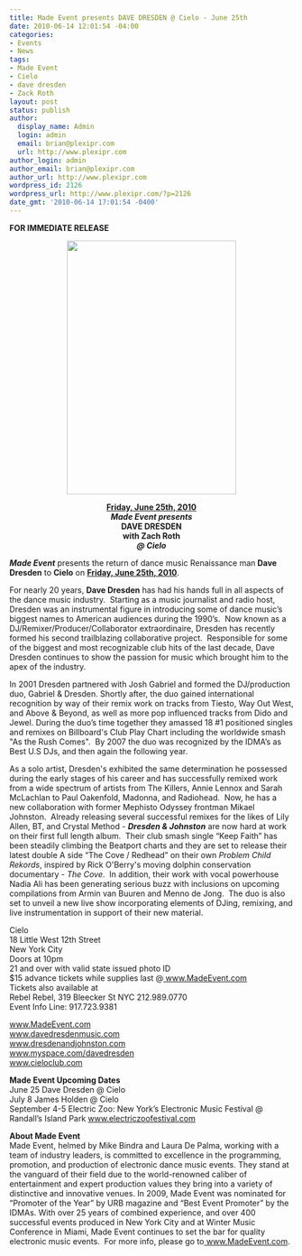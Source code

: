 ```yaml
---
title: Made Event presents DAVE DRESDEN @ Cielo - June 25th
date: 2010-06-14 12:01:54 -04:00
categories:
- Events
- News
tags:
- Made Event
- Cielo
- dave dresden
- Zack Roth
layout: post
status: publish
author:
  display_name: Admin
  login: admin
  email: brian@plexipr.com
  url: http://www.plexipr.com
author_login: admin
author_email: brian@plexipr.com
author_url: http://www.plexipr.com
wordpress_id: 2126
wordpress_url: http://www.plexipr.com/?p=2126
date_gmt: '2010-06-14 17:01:54 -0400'
---
```


<p><strong>FOR IMMEDIATE RELEASE</strong></p>
<p style="text-align: center;"><strong><a href="http://www.MadeEvent.com"><img class="aligncenter" title="Dave dresden" src="http://www.madeevent.com/events/images/062510.jpg" alt="" width="300" height="450" /></a><br />
</strong></p>
<p style="text-align: center;">
<p style="text-align: center;"><strong><span style="text-decoration: underline;">Friday, June 25th, 2010</span></strong> <strong><br />
<em>Made Event presents</em><br />
DAVE DRESDEN<br />
with Zach Roth<br />
<em>@ Cielo</em></strong></p>
<p style="text-align: left;"><em><strong>Made Event</strong></em> presents the return of dance music Renaissance man<strong> Dave Dresden</strong> to <strong>Cielo</strong> on <span style="text-decoration: underline;"><strong>Friday, June 25th, 2010</strong></span>.</p>
<p>For nearly 20 years, <strong>Dave Dresden</strong> has had his hands full in all aspects of the dance music industry.  Starting as a music journalist and radio host, Dresden was an instrumental figure in introducing some of dance music’s biggest names to American audiences during the 1990’s.  Now known as a DJ/Remixer/Producer/Collaborator extraordinaire, Dresden has recently formed his second trailblazing collaborative project.  Responsible for some of the biggest and most recognizable club hits of the last decade, Dave Dresden continues to show the passion for music which brought him to the apex of the industry.</p>
<p>In 2001 Dresden partnered with Josh Gabriel and formed the DJ/production duo, Gabriel &amp; Dresden. Shortly after, the duo gained international recognition by way of their remix work on tracks from Tiesto, Way Out West, and Above &amp; Beyond, as well as more pop influenced tracks from Dido and Jewel. During the duo’s time together they amassed 18 #1 positioned singles and remixes on Billboard's Club Play Chart including the worldwide smash "As the Rush Comes".  By 2007 the duo was recognized by the IDMA’s as Best U.S DJs, and then again the following year.</p>
<p>As a solo artist, Dresden's exhibited the same determination he possessed during the early stages of his career and has successfully remixed work from a wide spectrum of artists from The Killers, Annie Lennox and Sarah McLachlan to Paul Oakenfold, Madonna, and Radiohead.  Now, he has a new collaboration with former Mephisto Odyssey frontman Mikael Johnston.  Already releasing several successful remixes for the likes of Lily Allen, BT, and Crystal Method - <em><strong>Dresden &amp; Johnston</strong></em> are now hard at work on their first full length album.  Their club smash single “Keep Faith” has been steadily climbing the Beatport charts and they are set to release their latest double A side “The Cove / Redhead” on their own <em>Problem Child Rekords</em>, inspired by Rick O'Berry's moving dolphin conservation documentary - <em>The Cove</em>.  In addition, their work with vocal powerhouse Nadia Ali has been generating serious buzz with inclusions on upcoming compilations from Armin van Buuren and Menno de Jong.  The duo is also set to unveil a new live show incorporating elements of DJing, remixing, and live instrumentation in support of their new material.</p>
<p>Cielo<br />
18 Little West 12th Street<br />
New York City<br />
Doors at 10pm<br />
21 and over with valid state issued photo ID<br />
$15 advance tickets while supplies last @<a href="http://"> www.MadeEvent.com</a><br />
Tickets also available at<br />
Rebel Rebel, 319 Bleecker St NYC 212.989.0770<br />
Event Info Line: 917.723.9381</p>
<p><a href="http://">www.MadeEvent.com<br />
www.davedresdenmusic.com<br />
www.dresdenandjohnston.com<br />
www.myspace.com/davedresden<br />
www.cieloclub.com </a></p>
<p><strong>Made Event Upcoming Dates</strong><br />
June 25 Dave Dresden @ Cielo<br />
July 8 James Holden @ Cielo<br />
September 4-5 Electric Zoo: New York’s Electronic Music Festival @ Randall’s Island Park <a href="http://">www.electriczoofestival.com</a></p>
<p><strong>About Made Event</strong><br />
Made Event, helmed by Mike Bindra and Laura De Palma, working with a team of industry leaders, is committed to excellence in the programming, promotion, and production of electronic dance music events. They stand at the vanguard of their field due to the world-renowned caliber of entertainment and expert production values they bring into a variety of distinctive and innovative venues. In 2009, Made Event was nominated for “Promoter of the Year” by URB magazine and “Best Event Promoter” by the IDMAs. With over 25 years of combined experience, and over 400 successful events produced in New York City and at Winter Music Conference in Miami, Made Event continues to set the bar for quality electronic music events.  For more info, please go to<a href="http://"> www.MadeEvent.com</a>.</p>
